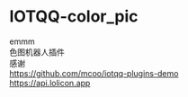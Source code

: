 # IOTQQ-color_pic
<p class="xsj_paragraph xsj_paragraph_level_0" data-source-line="0" data-source-line-display="true">emmm
  <br> 色图机器人插件
  <br> 感谢
  <br>
  <a href="https://github.com/mcoo/iotqq-plugins-demo" class="xsj_link xsj_auto_link">https://github.com/mcoo/iotqq-plugins-demo</a>
  <br>
  <a href="https://api.lolicon.app" class="xsj_link xsj_auto_link">https://api.lolicon.app</a>
</p>
